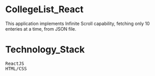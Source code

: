 # CollegeList_React

<p> This application implements Infinite Scroll capability, fetching only 10 enteries at a time, from JSON file. </p>

# Technology_Stack

<pre>ReactJS
HTML/CSS</pre>
  
